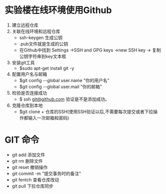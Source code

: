 # 实验楼在线环境使用Github

1. 建立远程仓库
2. 关联在线环境和远程仓库
    - ssh-keygen 生成公钥
    - .pub文件就是生成的公钥
    - 在Github中找到  Settings ->SSH and GPG keys ->new SSH key ->    复制公钥字符串到key文本框
3. 安装git工具 
    - $sudo apt-get install git -y
4. 配置用户名与邮箱
    - $git config --global user.name "你的用户名"
    - $git config --global user.mail "你的邮箱"
5. 检验是否连接成功
    - $ ssh git@github.com
验证是不是添加成功。
6. 克隆仓库到本地
    - $git clone + 仓库的SSH(使用SSH验证以后,不需要每次提交或者下拉操作都输入一次邮箱和密码)


# GIT 命令
- git add  添加文件
- git rm 删除文件
- git reset 撤销操作
- git commit -m "提交事务时的备注"
- git fentch 查看仓库改动
- git pull 下拉仓库同步
